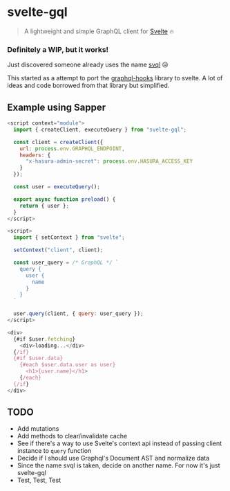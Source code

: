 # svelte-gql

> A lightweight and simple GraphQL client for [Svelte](https://svelte.dev/) 🔥

### Definitely a WIP, but it works!

Just discovered someone already uses the name [svql](https://github.com/pateketrueke/svql) 😢

This started as a attempt to port the [graphql-hooks](https://github.com/nearform/graphql-hooks) library to svelte. A lot of ideas and code borrowed from that library but simplified.

## Example using Sapper

```js
<script context="module">
  import { createClient, executeQuery } from "svelte-gql";

  const client = createClient({
    url: process.env.GRAPHQL_ENDPOINT,
    headers: {
      "x-hasura-admin-secret": process.env.HASURA_ACCESS_KEY
    }
  });

  const user = executeQuery();

  export async function preload() {
    return { user };
  }
</script>

<script>
  import { setContext } from "svelte";

  setContext("client", client);

  const user_query = /* GraphQL */ `
    query {
      user {
        name
      }
    }
  `

  user.query(client, { query: user_query });
</script>

<div>
  {#if $user.fetching}
    <div>loading...</div>
  {/if}
  {#if $user.data}
    {#each $user.data.user as user}
      <h1>{user.name}</h1>
    {/each}
  {/if}
</div>
```

## TODO

- Add mutations
- Add methods to clear/invalidate cache
- See if there's a way to use Svelte's context api instead of passing client instance to `query` function
- Decide if I should use Graphql's Document AST and normalize data
- Since the name svql is taken, decide on another name. For now it's just svelte-gql
- Test, Test, Test
